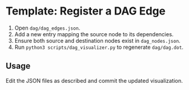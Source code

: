 # Template: Register a DAG Edge

1. Open `dag/dag_edges.json`.
2. Add a new entry mapping the source node to its dependencies.
3. Ensure both source and destination nodes exist in `dag_nodes.json`.
4. Run `python3 scripts/dag_visualizer.py` to regenerate `dag/dag.dot`.

## Usage

Edit the JSON files as described and commit the updated visualization.
